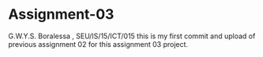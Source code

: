 # Assignment-03
G.W.Y.S. Boralessa , SEU/IS/15/ICT/015
this is my first commit and upload of previous assignment 02 for this assignment 03 project.
